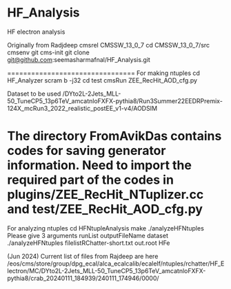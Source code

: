 # HF_Analysis
HF electron analysis

Originally from Radjdeep
cmsrel CMSSW_13_0_7
cd CMSSW_13_0_7/src
cmsenv
git cms-init
git clone git@github.com:seemasharmafnal/HF_Analysis.git

================================
For making ntuples
cd HF_Analyzer
scram b -j32
cd test
cmsRun ZEE_RecHit_AOD_cfg.py 

Dataset to be used
/DYto2L-2Jets_MLL-50_TuneCP5_13p6TeV_amcatnloFXFX-pythia8/Run3Summer22EEDRPremix-124X_mcRun3_2022_realistic_postEE_v1-v4/AODSIM

The directory FromAvikDas contains codes for saving generator information. Need to import the required part of the codes in plugins/ZEE_RecHit_NTuplizer.cc and test/ZEE_RecHit_AOD_cfg.py
=================================
For analyzing ntuples
cd HFNtupleAnalysis
make
./analyzeHFNtuples 
Please give 3 arguments runList  outputFileName dataset
./analyzeHFNtuples filelistRChatter-short.txt out.root HFe

(Jun 2024) Current list of files from Rajdeep are here
/eos/cms/store/group/dpg_ecal/alca_ecalcalib/ecalelf/ntuples/rchatter/HF_Electron/MC/DYto2L-2Jets_MLL-50_TuneCP5_13p6TeV_amcatnloFXFX-pythia8/crab_20240111_184939/240111_174946/0000/
